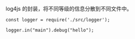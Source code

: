 log4js 的封装，将不同等级的信息分散到不同文件中。

```
const logger = require('./src/logger');

logger.in("main").debug("hello");
```

